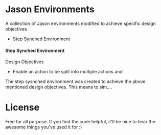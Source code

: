 # Jason Environments

A collection of Jason environments modified to achieve specific design objectives

- Step Synched Environment








#### Step Synched Environment
Design Objectives
  - Enable an action to be split into multiple actions and 

The step sysnched environment was created to achieve the above mentioned design objectives. 
This means to sim....








# License

Free for all purpose.
If you find the code helpful, it'll be nice to hear the awesome things you've used it for :) 
